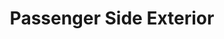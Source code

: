 ---
title: "Passenger Side Exterior"
description: "Spacious and durable design for long-haul comfort. Built with high-quality materials for reliability on the road, ensuring every journey is smooth and secure."
image: "/Truck2.png"
order: 1
---